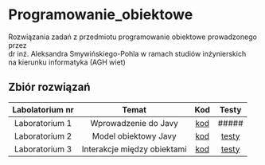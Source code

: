 # Programowanie_obiektowe
Rozwiązania zadań z przedmiotu programowanie obiektowe prowadzonego przez <br>
dr inż. Aleksandra Smywińskiego-Pohla w ramach studiów inżynierskich <br>
na kierunku informatyka (AGH wiet) <br>



## Zbiór rozwiązań
| Labolatorium nr| Temat | Kod | Testy
|:-------------:|:-------------:|:-------------:|:-------------:|
| Laboratorium 1| Wprowadzenie do Javy |[kod](https://github.com/sumo-slonik/Programowanie_obiektowe/tree/main/LABOLATORIA/src/main/agh/cs/lab1) |#####
| Laboratorium 2| Model obiektowy Javy|[kod](https://github.com/sumo-slonik/Programowanie_obiektowe/tree/main/LABOLATORIA/src/main/agh/cs/lab2) |[testy](https://github.com/sumo-slonik/Programowanie_obiektowe/tree/main/LABOLATORIA/src/tests/lab2)
| Laboratorium 3| Interakcje między obiektami|[kod](https://github.com/sumo-slonik/Programowanie_obiektowe/tree/main/LABOLATORIA/src/main/agh/cs/lab3) |[testy](https://github.com/sumo-slonik/Programowanie_obiektowe/tree/main/LABOLATORIA/src/tests/lab3)
